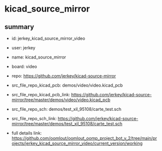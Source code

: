 # kicad_source_mirror
 
## summary 
* id: jerkey_kicad_source_mirror_video
* user: jerkey
* name: kicad_source_mirror
* board: video
* repo: https://github.com/jerkey/kicad-source-mirror
* src_file_repo_kicad_pcb: demos/video/video.kicad_pcb
* src_file_repo_kicad_pcb_link: https://github.com/jerkey/kicad-source-mirror/tree/master/demos/video/video.kicad_pcb


* src_file_repo_sch: demos/test_xil_95108/carte_test.sch
* src_file_repo_sch_link: https://github.com/jerkey/kicad-source-mirror/tree/master/demos/test_xil_95108/carte_test.sch
* full details link: https://github.com/oomlout/oomlout_oomp_project_bot_v_2/tree/main/projects/jerkey_kicad_source_mirror_video/current_version/working  







